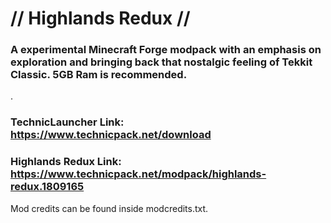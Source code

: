 # // Highlands Redux //
### A experimental Minecraft Forge modpack with an emphasis on exploration and bringing back that nostalgic feeling of Tekkit Classic. 5GB Ram is recommended.

.

### TechnicLauncher Link: https://www.technicpack.net/download
### Highlands Redux Link: https://www.technicpack.net/modpack/highlands-redux.1809165

Mod credits can be found inside modcredits.txt.

